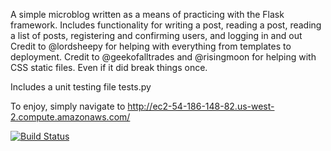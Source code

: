 A simple microblog written as a means of practicing with the Flask framework.
Includes functionality for writing a post, reading a post, reading a list of posts, registering and confirming users, and logging in and out
Credit to @lordsheepy for helping with everything from templates to deployment.
Credit to @geekofalltrades and @risingmoon for helping with CSS static files. Even if it did break things once.

Includes a unit testing file tests.py

To enjoy, simply navigate to http://ec2-54-186-148-82.us-west-2.compute.amazonaws.com/

[![Build Status](https://travis-ci.org/markcharyk/flask-microblog.png?branch=master)](https://travis-ci.org/markcharyk/flask-microblog)